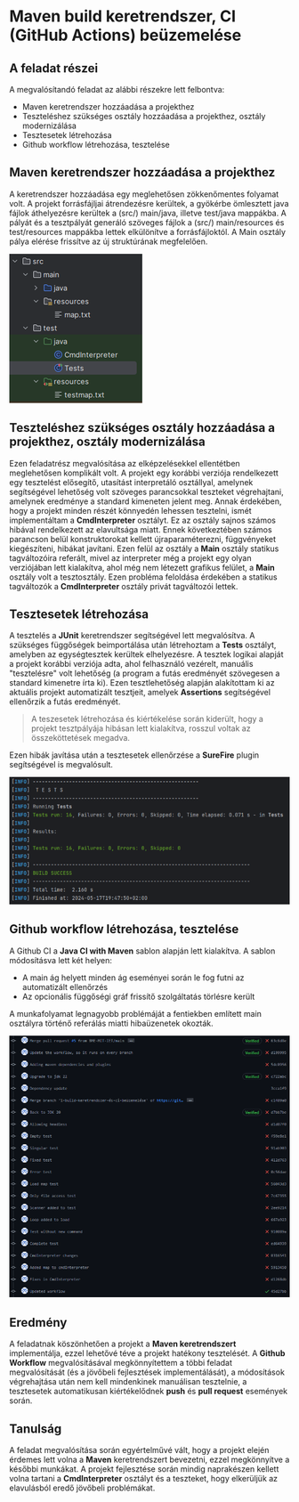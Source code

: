 ﻿# Maven build keretrendszer, CI (GitHub Actions) beüzemelése

## A feladat részei
A megvalósítandó feladat az alábbi részekre lett felbontva:
- Maven keretrendszer hozzáadása a projekthez
- Teszteléshez szükséges osztály hozzáadása a projekthez, osztály modernizálása
- Tesztesetek létrehozása
- Github workflow létrehozása, tesztelése

## Maven keretrendszer hozzáadása a projekthez
A keretrendszer hozzáadása egy meglehetősen zökkenőmentes folyamat volt. A projekt forrásfájljai átrendezésre kerültek, a gyökérbe ömlesztett java fájlok áthelyezésre kerültek a (src/) main/java, illetve test/java mappákba. A pályát és a tesztpályát generáló szöveges fájlok a (src/) main/resources és test/resources mappákba lettek elkülönítve a forrásfájloktól. A Main osztály pálya elérése frissítve az új struktúrának megfelelően.

![Fájlstruktúra a maven keretrendszer alapján](images/maven_structure.png)

## Teszteléshez szükséges osztály hozzáadása a projekthez, osztály modernizálása
Ezen feladatrész megvalósítása az elképzelésekkel ellentétben meglehetősen komplikált volt. A projekt egy korábbi verziója rendelkezett egy tesztelést elősegítő, utasítást interpretáló osztállyal, amelynek segítségével lehetőség volt szöveges parancsokkal teszteket végrehajtani, amelynek eredménye a standard kimeneten jelent meg. Annak érdekében, hogy a projekt minden részét könnyedén lehessen tesztelni, ismét implementáltam a **CmdInterpreter** osztályt. Ez az osztály sajnos számos hibával rendelkezett az elavultsága miatt. Ennek következtében számos parancson belül konstruktorokat kellett újraparaméterezni, függvényeket kiegészíteni, hibákat javítani. Ezen felül az osztály a **Main** osztály statikus tagváltozóira referált, mivel az interpreter még a projekt egy olyan verziójában lett kialakítva, ahol még nem létezett grafikus felület, a **Main** osztály volt a tesztosztály. Ezen probléma feloldása érdekében a statikus tagváltozók a **CmdInterpreter** osztály privát tagváltozói lettek.

## Tesztesetek létrehozása
A tesztelés a **JUnit** keretrendszer segítségével lett megvalósítva. A szükséges függőségek beimportálása után létrehoztam a **Tests** osztályt, amelyben az egységtesztek kerültek elhelyezésre. A tesztek logikai alapját a projekt korábbi verziója adta, ahol felhasználó vezérelt, manuális "tesztelésre" volt lehetőség (a program a futás eredményét szövegesen a standard kimenetre írta ki). Ezen tesztlehetőség alapján alakítottam ki az aktuális projekt automatizált tesztjeit, amelyek **Assertions** segítségével ellenőrzik a futás eredményét. 

> A teszesetek létrehozása és kiértékelése során kiderült, hogy a
> projekt tesztpályája hibásan lett kialakítva, rosszul voltak az összeköttetések megadva.

Ezen hibák javítása után a tesztesetek ellenőrzése a **SureFire** plugin segítségével is megvalósult.

![Tesztek futtatása a SureFire plugin segítségével](images/maven_tests.png)

## Github workflow létrehozása, tesztelése
A Github CI a **Java CI with Maven** sablon alapján lett kialakítva. A sablon módosításva lett két helyen: 

 - A main ág helyett minden ág eseményei során le fog futni az automatizált ellenőrzés
 - Az opcionális függőségi gráf frissítő szolgáltatás törlésre került

A munkafolyamat legnagyobb problémáját a fentiekben említett main osztályra történő referálás miatti hibaüzenetek okozták.

![Workflow futások](images/maven_workflow.png)

## Eredmény
A feladatnak köszönhetően a projekt a **Maven keretrendszert** implementálja, ezzel lehetővé téve a projekt hatékony tesztelését. A **Github Workflow** megvalósításával megkönnyítettem a többi feladat megvalósítását (és a jövőbeli fejlesztések implementálását), a módosítások végrehajtása után nem kell mindenkinek manuálisan tesztelnie, a tesztesetek automatikusan kiértékelődnek **push** és **pull request** események során.

## Tanulság
A feladat megvalósítása során egyértelművé vált, hogy a projekt elején érdemes lett volna a **Maven** keretrendszert bevezetni, ezzel megkönnyítve a későbbi munkákat. A projekt fejlesztése során mindig naprakészen kellett volna tartani a **CmdInterpreter** osztályt és a teszteket, hogy elkerüljük az elavulásból eredő jövőbeli problémákat.
